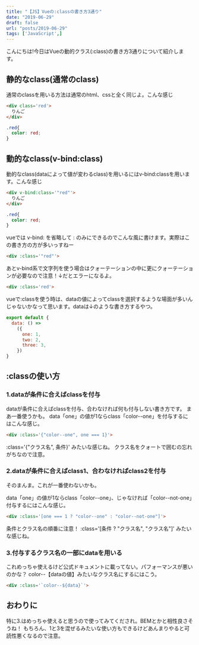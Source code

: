 ```yaml
---
title: "【JS】Vueの:classの書き方3通り"
date: "2019-06-29"
draft: false
url: "posts/2019-06-29"
tags: ['JavaScript',]
---
```


こんにちは!今日はVueの動的クラス(:class)の書き方3通りについて紹介します。

## 静的なclass(通常のclass)

通常のclassを用いる方法は通常のhtml、cssと全く同じよ。こんな感じ

```html
<div class='red'>
  りんご
</div>
```
```css
.red{
  color: red;
}
```

## 動的なclass(v-bind:class)

動的なclass(dataによって値が変わるclass)を用いるにはv-bind:classを用います。こんな感じ

```html
<div v-bind:class='"red"'>
  りんご
</div>
```
```css
.red{
  color: red;
}
```

vueでは v-bind: を省略して : のみにできるのでこんな風に書けます。実際はこの書き方の方が多いっすねー

```html
<div :class='"red"'>
```

あとv-bind系で文字列を使う場合はクォーテーションの中に更にクォーテーションが必要なので注意！↓だとエラーになるよ。
  
```html
<div :class='red'>
```

vueで:classを使う時は、dataの値によってclassを選択するような場面が多いんじゃないかなって思います。dataは↓のような書き方するやつ。

```javascript
export default {
  data: () =>
    ({
      one: 1,
      two: 2,
      three: 3,
    })
}
```

## :classの使い方

### 1.dataが条件に合えばclassを付与

dataが条件に合えばclassを付与、合わなければ何も付与しない書き方です。
まあ一番使うかも。
data「one」の値が1ならclass「color--one」を付与するにはこんな感じ。

  
```html
<div :class='{"color--one", one === 1}'>
```

:class='{"クラス名", 条件}' みたいな感じね。
クラス名をクォートで囲むの忘れがちなので注意。

### 2.dataが条件に合えばclass1、合わなければclass2を付与

そのまんま。これが一番使わないかも。

data「one」の値が1ならclass「color--one」、じゃなければ「color--not-one」付与するにはこんな感じ。

```html
<div :class='[one === 1 ? "color--one" : "color--not-one"]'>
```
条件とクラス名の順番に注意！
:class='[条件 ? "クラス名", "クラス名"]' みたいな感じね。


### 3.付与するクラス名の一部にdataを用いる

これめっちゃ使えるけど公式ドキュメントに載ってない。パフォーマンスが悪いのかな？
color--【dataの値】みたいなクラス名にするにはこう。

```html
<div :class='`color--${data}`'>
```

## おわりに
特に3.はめっちゃ使えると思うので使ってみてくだされ。BEMとかと相性良さそうね！
もちろん、1と3を混ぜるみたいな使い方もできるけどあんまりやると可読性悪くなるので注意。
